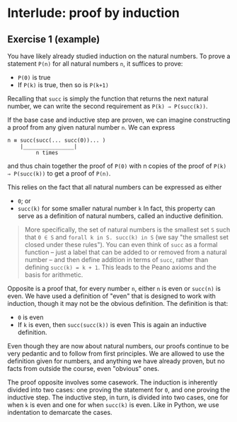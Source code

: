 # Interlude: proof by induction

## Exercise 1 (example)

You have likely already studied induction on the natural numbers. To prove a statement `P(n)` for all natural numbers
`n`, it suffices to prove:
- `P(0)` is true
- If `P(k)` is true, then so is `P(k+1)`

Recalling that `succ` is simply the function that returns the next natural number, we can write the second requirement
as `P(k) ⇒ P(succ(k))`.

If the base case and inductive step are proven, we can imagine constructing a proof from any given natural number `n`.
We can express
```
n ≡ succ(succ(... succ(0))... )
    |________________|
         n times
```
and thus chain together the proof of `P(0)` with n copies of the proof of `P(k) ⇒ P(succ(k))` to get a proof of `P(n)`.

This relies on the fact that all natural numbers can be expressed as either
- `0`; or
- `succ(k)` for some smaller natural number `k`
In fact, this property can serve as a definition of natural numbers, called an inductive definition.

> More specifically, the set of natural numbers is the smallest set `S` such that `0 ∈ S` and
> `forall k in S. succ(k) in S` (we say "the smallest set closed under these rules"). You can even think of `succ` as a
> formal function – just a label that can be added to or removed from a natural number – and then define addition in
> terms of `succ`, rather than defining `succ(k) = k + 1`. This leads to the Peano axioms and the basis for arithmetic.

Opposite is a proof that, for every number `n`, either `n` is even or `succ(n)` is even. We have used a definition of
"even" that is designed to work with induction, though it may not be the obvious definition. The definition is that:
- `0` is even
- If `k` is even, then `succ(succ(k))` is even
This is again an inductive definition.

Even though they are now about natural numbers, our proofs continue to be very pedantic and to follow from first
principles. We are allowed to use the definition given for numbers, and anything we have already proven, but no facts
from outside the course, even "obvious" ones.

The proof opposite involves some casework. The induction is inherently divided into two cases: one proving the statement
for `0`, and one proving the inductive step. The inductive step, in turn, is divided into two cases, one for when
`k` is even and one for when `succ(k)` is even. Like in Python, we use indentation to demarcate the cases.
